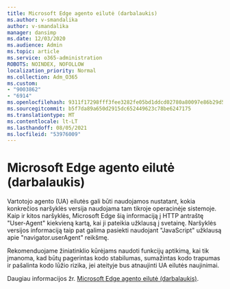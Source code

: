 ```yaml
---
title: Microsoft Edge agento eilutė (darbalaukis)
ms.author: v-smandalika
author: v-smandalika
manager: dansimp
ms.date: 12/03/2020
ms.audience: Admin
ms.topic: article
ms.service: o365-administration
ROBOTS: NOINDEX, NOFOLLOW
localization_priority: Normal
ms.collection: Adm_O365
ms.custom:
- "9003862"
- "6914"
ms.openlocfilehash: 9311f17298fff3fee3282fe05bd1ddcd02780a80097e86b29d56ffd575a9a571
ms.sourcegitcommit: b5f7da89a650d2915dc652449623c78be6247175
ms.translationtype: MT
ms.contentlocale: lt-LT
ms.lasthandoff: 08/05/2021
ms.locfileid: "53976009"
---
```

# <a name="microsoft-edge-user-agent-string-desktop"></a>Microsoft Edge agento eilutė (darbalaukis)

Vartotojo agento (UA) eilutės gali būti naudojamos nustatant, kokia konkrečios naršyklės versija naudojama tam tikroje operacinėje sistemoje. Kaip ir kitos naršyklės, Microsoft Edge šią informaciją į HTTP antraštę "User-Agent" kiekvieną kartą, kai ji pateikia užklausą į svetainę. Naršyklės versijos informaciją taip pat galima pasiekti naudojant "JavaScript" užklausą apie "navigator.userAgent" reikšmę.

Rekomenduojame žiniatinklio kūrėjams naudoti funkcijų aptikimą, kai tik įmanoma, kad būtų pagerintas kodo stabilumas, sumažintas kodo trapumas ir pašalinta kodo lūžio rizika, jei ateityje bus atnaujinti UA eilutės naujinimai.

Daugiau informacijos žr. [Microsoft Edge agento eilutė (darbalaukis)](https://docs.microsoft.com/microsoft-edge/web-platform/user-agent-string).